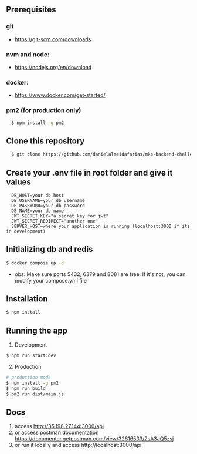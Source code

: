 ## Prerequisites

### git
- https://git-scm.com/downloads

### nvm and node:
- https://nodejs.org/en/download

### docker: 
- https://www.docker.com/get-started/

### pm2 (for production only)
```bash
  $ npm install -g pm2  
```

## Clone this repository 
```bash
  $ git clone https://github.com/danielalmeidafarias/mks-backend-challenge.git
```

## Create your .env file in root folder and give it values
```
  DB_HOST=your db host
  DB_USERNAME=your db username
  DB_PASSWORD=your db password
  DB_NAME=your db name
  JWT_SECRET_KEY="a secret key for jwt"
  JWT_SECRET_REDIRECT="another one"
  SERVER_HOST=where your application is running (localhost:3000 if its in development)
```

## Initializing db and redis
```bash
$ docker compose up -d
```
* obs: Make sure ports 5432, 6379 and 8081 are free. If it's not, you can modify your compose.yml file

## Installation
```bash
$ npm install
```

## Running the app

1. Development
```bash
$ npm run start:dev
```
2. Production
```bash
# production mode
$ npm install -g pm2
$ npm run build
$ pm2 run dist/main.js
```

## Docs
1. access http://35.198.27.144:3000/api
3. or access postman documentation https://documenter.getpostman.com/view/32616533/2sA3JQ5zsj
4. or run it locally and access http://localhost:3000/api
